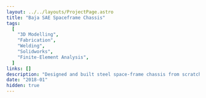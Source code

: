 ```yaml
---
layout: ../../layouts/ProjectPage.astro
title: "Baja SAE Spaceframe Chassis"
tags:
  [
    "3D Modelling",
    "Fabrication",
    "Welding",
    "Solidworks",
    "Finite-Element Analysis",
  ]
links: []
description: "Designed and built steel space-frame chassis from scratch for Baja SAE car to comply with strict regulations. Mangaed to reduce weight from precious model by 65%."
date: "2018-01"
hidden: true
---
```

